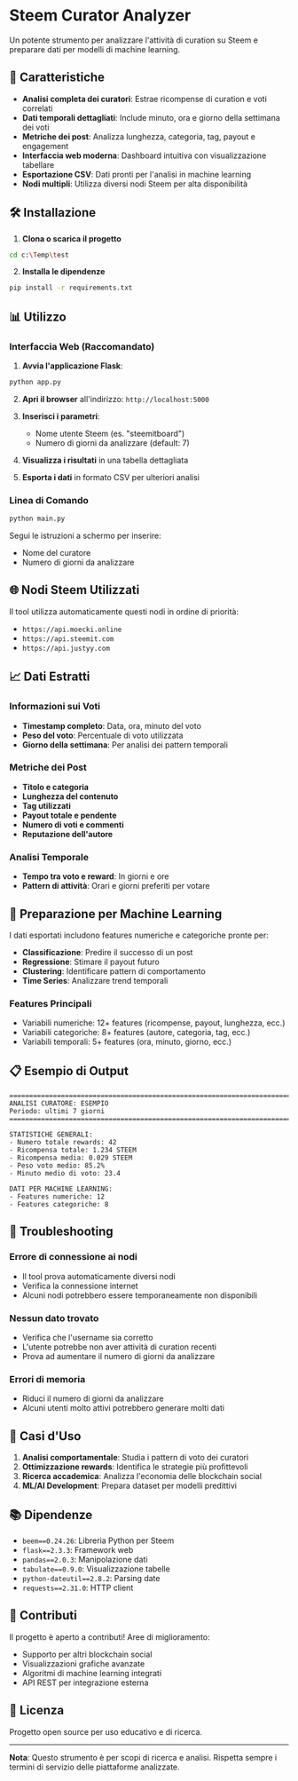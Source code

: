 # Steem Curator Analyzer

Un potente strumento per analizzare l'attività di curation su Steem e preparare dati per modelli di machine learning.

## 🚀 Caratteristiche

- **Analisi completa dei curatori**: Estrae ricompense di curation e voti correlati
- **Dati temporali dettagliati**: Include minuto, ora e giorno della settimana dei voti
- **Metriche dei post**: Analizza lunghezza, categoria, tag, payout e engagement
- **Interfaccia web moderna**: Dashboard intuitiva con visualizzazione tabellare
- **Esportazione CSV**: Dati pronti per l'analisi in machine learning
- **Nodi multipli**: Utilizza diversi nodi Steem per alta disponibilità

## 🛠 Installazione

1. **Clona o scarica il progetto**
```bash
cd c:\Temp\test
```

2. **Installa le dipendenze**
```bash
pip install -r requirements.txt
```

## 📊 Utilizzo

### Interfaccia Web (Raccomandato)

1. **Avvia l'applicazione Flask**:
```bash
python app.py
```

2. **Apri il browser** all'indirizzo: `http://localhost:5000`

3. **Inserisci i parametri**:
   - Nome utente Steem (es. "steemitboard")
   - Numero di giorni da analizzare (default: 7)

4. **Visualizza i risultati** in una tabella dettagliata

5. **Esporta i dati** in formato CSV per ulteriori analisi

### Linea di Comando

```bash
python main.py
```

Segui le istruzioni a schermo per inserire:
- Nome del curatore
- Numero di giorni da analizzare

## 🌐 Nodi Steem Utilizzati

Il tool utilizza automaticamente questi nodi in ordine di priorità:
- `https://api.moecki.online`
- `https://api.steemit.com`
- `https://api.justyy.com`

## 📈 Dati Estratti

### Informazioni sui Voti
- **Timestamp completo**: Data, ora, minuto del voto
- **Peso del voto**: Percentuale di voto utilizzata
- **Giorno della settimana**: Per analisi dei pattern temporali

### Metriche dei Post
- **Titolo e categoria**
- **Lunghezza del contenuto**
- **Tag utilizzati**
- **Payout totale e pendente**
- **Numero di voti e commenti**
- **Reputazione dell'autore**

### Analisi Temporale
- **Tempo tra voto e reward**: In giorni e ore
- **Pattern di attività**: Orari e giorni preferiti per votare

## 🤖 Preparazione per Machine Learning

I dati esportati includono features numeriche e categoriche pronte per:
- **Classificazione**: Predire il successo di un post
- **Regressione**: Stimare il payout futuro
- **Clustering**: Identificare pattern di comportamento
- **Time Series**: Analizzare trend temporali

### Features Principali
- Variabili numeriche: 12+ features (ricompense, payout, lunghezza, ecc.)
- Variabili categoriche: 8+ features (autore, categoria, tag, ecc.)
- Variabili temporali: 5+ features (ora, minuto, giorno, ecc.)

## 📋 Esempio di Output

```
================================================================================
ANALISI CURATORE: ESEMPIO
Periodo: ultimi 7 giorni
================================================================================

STATISTICHE GENERALI:
- Numero totale rewards: 42
- Ricompensa totale: 1.234 STEEM
- Ricompensa media: 0.029 STEEM
- Peso voto medio: 85.2%
- Minuto medio di voto: 23.4

DATI PER MACHINE LEARNING:
- Features numeriche: 12
- Features categoriche: 8
```

## 🔧 Troubleshooting

### Errore di connessione ai nodi
- Il tool prova automaticamente diversi nodi
- Verifica la connessione internet
- Alcuni nodi potrebbero essere temporaneamente non disponibili

### Nessun dato trovato
- Verifica che l'username sia corretto
- L'utente potrebbe non aver attività di curation recenti
- Prova ad aumentare il numero di giorni da analizzare

### Errori di memoria
- Riduci il numero di giorni da analizzare
- Alcuni utenti molto attivi potrebbero generare molti dati

## 🎯 Casi d'Uso

1. **Analisi comportamentale**: Studia i pattern di voto dei curatori
2. **Ottimizzazione rewards**: Identifica le strategie più profittevoli
3. **Ricerca accademica**: Analizza l'economia delle blockchain social
4. **ML/AI Development**: Prepara dataset per modelli predittivi

## 📚 Dipendenze

- `beem==0.24.26`: Libreria Python per Steem
- `flask==2.3.3`: Framework web
- `pandas==2.0.3`: Manipolazione dati
- `tabulate==0.9.0`: Visualizzazione tabelle
- `python-dateutil==2.8.2`: Parsing date
- `requests==2.31.0`: HTTP client

## 🤝 Contributi

Il progetto è aperto a contributi! Aree di miglioramento:
- Supporto per altri blockchain social
- Visualizzazioni grafiche avanzate
- Algoritmi di machine learning integrati
- API REST per integrazione esterna

## 📄 Licenza

Progetto open source per uso educativo e di ricerca.

---

**Nota**: Questo strumento è per scopi di ricerca e analisi. Rispetta sempre i termini di servizio delle piattaforme analizzate.
